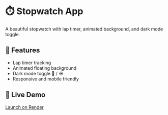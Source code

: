 # ⏱️ Stopwatch App

A beautiful stopwatch with lap timer, animated background, and dark mode toggle.

## 🌟 Features
- Lap timer tracking
- Animated floating background
- Dark mode toggle 🌙 / ☀️
- Responsive and mobile friendly

## 🔗 Live Demo
[Launch on Render](https://sct-wd-2.onrender.com)



